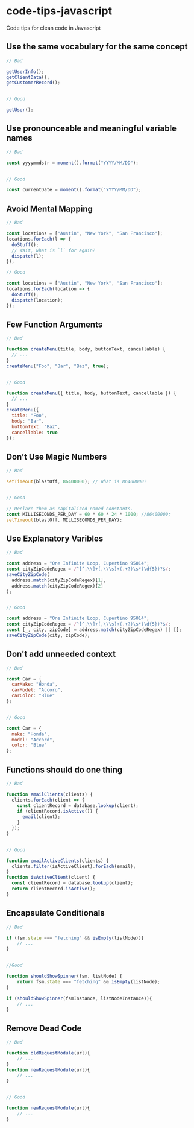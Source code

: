 # code-tips-javascript
Code tips for clean code in Javascript

## Use the same vocabulary for the same concept

```javascript
// Bad

getUserInfo();
getClientData();
getCustomerRecord();


// Good

getUser();
```

## Use pronounceable and meaningful variable names

```javascript
// Bad

const yyyymmdstr = moment().format("YYYY/MM/DD");


// Good

const currentDate = moment().format("YYYY/MM/DD");
```

## Avoid Mental Mapping

```javascript
// Bad

const locations = ["Austin", "New York", "San Francisco"];
locations.forEach(l => {
  doStuff();
  // Wait, what is `l` for again?
  dispatch(l);
});

// Good

const locations = ["Austin", "New York", "San Francisco"];
locations.forEach(location => {
  doStuff();
  dispatch(location);
});
```

## Few Function Arguments

```javascript
// Bad

function createMenu(title, body, buttonText, cancellable) {
  // ...
}
createMenu("Foo", "Bar", "Baz", true);


// Good

function createMenu({ title, body, buttonText, cancellable }) {
  // ...
}
createMenu({
  title: "Foo",
  body: "Bar",
  buttonText: "Baz",
  cancellable: true
});
```

## Don’t Use Magic Numbers

```javascript
// Bad

setTimeout(blastOff, 86400000); // What is 86400000?


// Good 

// Declare them as capitalized named constants.
const MILLISECONDS_PER_DAY = 60 * 60 * 24 * 1000; //86400000;
setTimeout(blastOff, MILLISECONDS_PER_DAY);
```

##  Use Explanatory Varibles

```javascript
// Bad

const address = "One Infinite Loop, Cupertino 95014";
const cityZipCodeRegex = /^[^,\\]+[,\\\s]+(.+?)\s*(\d{5})?$/;
saveCityZipCode(
  address.match(cityZipCodeRegex)[1],
  address.match(cityZipCodeRegex)[2]
);


// Good

const address = "One Infinite Loop, Cupertino 95014";
const cityZipCodeRegex = /^[^,\\]+[,\\\s]+(.+?)\s*(\d{5})?$/;
const [_, city, zipCode] = address.match(cityZipCodeRegex) || [];
saveCityZipCode(city, zipCode);
```

## Don't add unneeded context

```javascript
// Bad

const Car = {
  carMake: "Honda",
  carModel: "Accord",
  carColor: "Blue"
};


// Good

const Car = {
  make: "Honda",
  model: "Accord",
  color: "Blue"
};
```

## Functions should do one thing

```javascript
// Bad

function emailClients(clients) {
  clients.forEach(client => {
    const clientRecord = database.lookup(client);
    if (clientRecord.isActive()) {
      email(client);
    }
  });
}


// Good 

function emailActiveClients(clients) {
  clients.filter(isActiveClient).forEach(email);
}
function isActiveClient(client) {
  const clientRecord = database.lookup(client);
  return clientRecord.isActive();
}
```

## Encapsulate Conditionals

```javascript
// Bad

if (fsm.state === "fetching" && isEmpty(listNode)){
	// ...
}


//Good

function shouldShowSpinner(fsm, listNode) {
	return fsm.state === "fetching" && isEmpty(listNode);
}

if (shouldShowSpinner(fsmInstance, listNodeInstance)){
	// ...
}
```

## Remove Dead Code
```javascript
// Bad

function oldRequestModule(url){
	// ...
}
function newRequestModule(url){
	// ...
}


// Good

function newRequestModule(url){
	// ...
}
```

